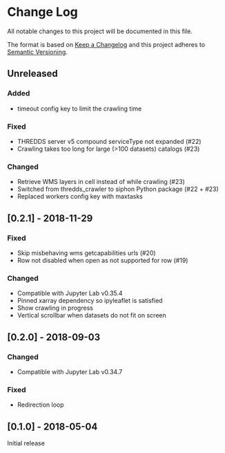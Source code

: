 # Change Log
All notable changes to this project will be documented in this file.

The format is based on [Keep a Changelog](http://keepachangelog.com/)
and this project adheres to [Semantic Versioning](http://semver.org/).

## Unreleased

### Added

* timeout config key to limit the crawling time

### Fixed

* THREDDS server v5 compound serviceType not expanded (#22)
* Crawling takes too long for large (>100 datasets) catalogs (#23)

### Changed

* Retrieve WMS layers in cell instead of while crawling (#23)
* Switched from thredds_crawler to siphon Python package (#22 + #23)
* Replaced workers config key with maxtasks

## [0.2.1] - 2018-11-29

### Fixed

* Skip misbehaving wms getcapabilities urls (#20)
* Row not disabled when open as not supported for row (#19)

### Changed

* Compatible with Jupyter Lab v0.35.4
* Pinned xarray dependency so ipyleaflet is satisfied
* Show crawling in progress
* Vertical scrollbar when datasets do not fit on screen

## [0.2.0] - 2018-09-03

### Changed

* Compatible with Jupyter Lab v0.34.7

### Fixed 

* Redirection loop

## [0.1.0] - 2018-05-04

Initial release
